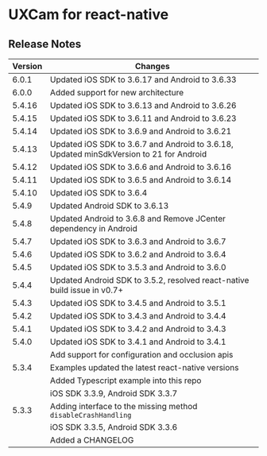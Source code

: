 # UXCam for react-native


## Release Notes ##

Version | Changes
------- | ----------
6.0.1  | Updated iOS SDK to 3.6.17 and Android to 3.6.33
6.0.0  | Added support for new architecture
5.4.16 | Updated iOS SDK to 3.6.13 and Android to 3.6.26
5.4.15 | Updated iOS SDK to 3.6.11 and Android to 3.6.23
5.4.14 | Updated iOS SDK to 3.6.9 and Android to 3.6.21
5.4.13 | Updated iOS SDK to 3.6.7 and Android to 3.6.18, Updated minSdkVersion to 21 for Android
5.4.12 | Updated iOS SDK to 3.6.6 and Android to 3.6.16
5.4.11 | Updated iOS SDK to 3.6.5 and Android to 3.6.14
5.4.10 | Updated iOS SDK to 3.6.4
5.4.9 | Updated Android SDK to 3.6.13
5.4.8 | Updated Android to 3.6.8 and Remove JCenter dependency in Android
5.4.7 | Updated iOS SDK to 3.6.3 and Android to 3.6.7
5.4.6 | Updated iOS SDK to 3.6.2 and Android to 3.6.4
5.4.5 | Updated iOS SDK to 3.5.3 and Android to 3.6.0
5.4.4 | Updated Android SDK to 3.5.2, resolved react-native build issue in v0.7+
5.4.3	| Updated iOS SDK to 3.4.5 and Android to 3.5.1
5.4.2	| Updated iOS SDK to 3.4.3 and Android to 3.4.4
5.4.1	| Updated iOS SDK to 3.4.2 and Android to 3.4.3
5.4.0	| Updated iOS SDK to 3.4.1 and Android to 3.4.1
		| Add support for configuration and occlusion apis
5.3.4	| Examples updated the latest react-native versions
		| Added Typescript example into this repo
		| iOS SDK 3.3.9, Android SDK 3.3.7
5.3.3	| Adding interface to the missing method `disableCrashHandling`
		| iOS SDK 3.3.5, Android SDK 3.3.6
		| Added a CHANGELOG

